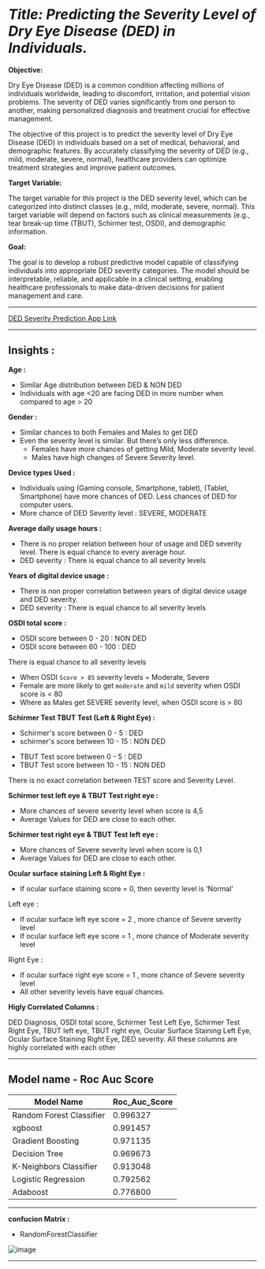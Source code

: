 # *Title: Predicting the Severity Level of Dry Eye Disease (DED) in Individuals.*


**Objective:**

Dry Eye Disease (DED) is a common condition affecting millions of individuals worldwide, leading to discomfort, irritation, and potential vision problems. The severity of DED varies significantly from one person to another, making personalized diagnosis and treatment crucial for effective management.

The objective of this project is to predict the severity level of Dry Eye Disease (DED) in individuals based on a set of medical, behavioral, and demographic features. By accurately classifying the severity of DED (e.g., mild, moderate, severe, normal), healthcare providers can optimize treatment strategies and improve patient outcomes.

**Target Variable:**

The target variable for this project is the DED severity level, which can be categorized into distinct classes (e.g., mild, moderate, severe, normal). This target variable will depend on factors such as clinical measurements (e.g., tear break-up time (TBUT), Schirmer test, OSDI), and demographic information.

**Goal:**

The goal is to develop a robust predictive model capable of classifying individuals into appropriate DED severity categories. The model should be interpretable, reliable, and applicable in a clinical setting, enabling healthcare professionals to make data-driven decisions for patient management and care.

---

[DED Severity Prediction App Link](https://karthikkok-ded-nonded-me6iwghjst2dnaep3k24d8.streamlit.app/)

---

## Insights :


**Age :**
- Similar Age distribution between DED & NON DED
- Individuals with age <20 are facing DED in more number when compared to age > 20

**Gender :**
- Similar chances to both Females and Males to get DED 
- Even the severity level is similar. But there’s only less difference.
  - Females have more chances of getting Mild, Moderate severity level.
  - Males have high changes of Severe Severity level.

**Device types Used :**
- Individuals using (Gaming console, Smartphone, tablet), (Tablet, Smartphone) have more chances of DED. Less chances of DED for computer users.
- More chance of DED Severity level : SEVERE, MODERATE

**Average daily usage hours :**
- There is no proper relation between hour of usage and DED severity level. There is equal chance to every average hour.
- DED severity : There is equal chance to all severity levels

**Years of digital device usage :**
- There is non proper correlation between years of digital device usage and DED severity.
- DED severity : There is equal chance to all severity levels

**OSDI total score :**

- OSDI score between 0 - 20 : NON DED
- OSDI score between 60 - 100 : DED 

There is equal chance to all severity levels
- When OSDI `Score > 85` severity levels = Moderate, Severe
- Female are more likely to get `moderate` and `mild` severity when OSDI score is < 80
- Where as Males get SEVERE severity level, when OSDI score is > 80

**Schirmer Test  TBUT Test (Left & Right Eye) :**

- Schirmer's score between 0 - 5 : DED
- schirmer's score between 10 - 15 : NON DED
+ TBUT Test score between 0 - 5 : DED 
+ TBUT Test score between 10 - 15 : NON DED

There is no exact correlation between TEST score and Severity Level.

**Schirmer test left eye & TBUT Test right eye :**

- More chances of severe severity level when score is 4,5
- Average Values for DED are close to each other.

**Schirmer test right eye & TBUT Test left eye :**

- More chances of Severe severity level when score is 0,1 
- Average Values for DED are close to each other.

**Ocular surface staining Left & Right Eye :**

- If  ocular surface staining score = 0, then severity level is ‘Normal’ 

Left eye :
- If ocular surface left eye score = 2 , more chance of Severe severity level
- If ocular surface left eye score = 1 , more chance of Moderate severity level

Right Eye :
- If ocular surface right eye score = 1 , more chance of Severe severity level
- All other severity levels have equal chances.

**Higly Correlated Columns :** 

DED Diagnosis, OSDI total score, Schirmer Test Left Eye, Schirmer Test Right Eye, TBUT left eye, TBUT right eye, Ocular Surface Staining Left Eye, Ocular Surface Staining Right Eye, DED severity. All these columns are highly correlated with each other

--- 

Model name - Roc Auc Score
-

| Model Name	| Roc_Auc_Score |
| --- | ---- |
| Random Forest Classifier	| 0.996327|
| xgboost |	0.991457|
|	Gradient Boosting	|0.971135|
|Decision Tree	| 0.969673|
|	K-Neighbors Classifier	|0.913048|
|	Logistic Regression	|0.792562|
|	Adaboost	|0.776800|

--- 
**confucion Matrix :**

- RandomForestClassifier

![image](https://github.com/user-attachments/assets/ee5612cd-76dc-429f-b1cf-3be5457f0e2a)

---- 
